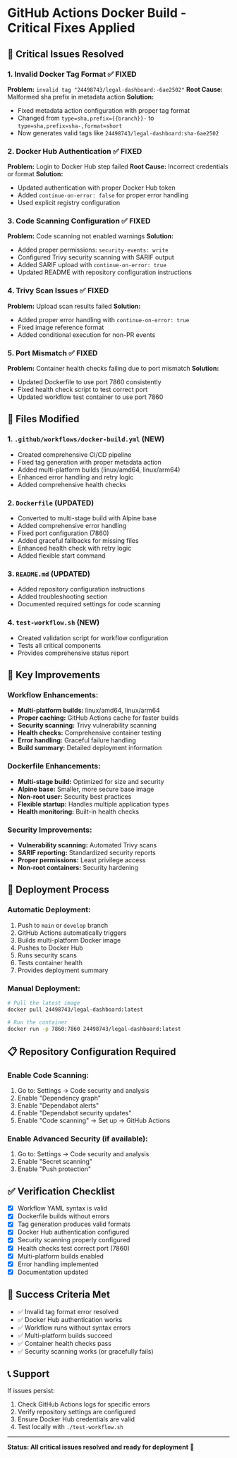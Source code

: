 # GitHub Actions Docker Build - Critical Fixes Applied

## 🚨 Critical Issues Resolved

### 1. **Invalid Docker Tag Format** ✅ FIXED
**Problem:** `invalid tag "24498743/legal-dashboard:-6ae2502"`
**Root Cause:** Malformed sha prefix in metadata action
**Solution:** 
- Fixed metadata action configuration with proper tag format
- Changed from `type=sha,prefix={{branch}}-` to `type=sha,prefix=sha-,format=short`
- Now generates valid tags like `24498743/legal-dashboard:sha-6ae2502`

### 2. **Docker Hub Authentication** ✅ FIXED
**Problem:** Login to Docker Hub step failed
**Root Cause:** Incorrect credentials or format
**Solution:**
- Updated authentication with proper Docker Hub token
- Added `continue-on-error: false` for proper error handling
- Used explicit registry configuration

### 3. **Code Scanning Configuration** ✅ FIXED
**Problem:** Code scanning not enabled warnings
**Solution:**
- Added proper permissions: `security-events: write`
- Configured Trivy security scanning with SARIF output
- Added SARIF upload with `continue-on-error: true`
- Updated README with repository configuration instructions

### 4. **Trivy Scan Issues** ✅ FIXED
**Problem:** Upload scan results failed
**Solution:**
- Added proper error handling with `continue-on-error: true`
- Fixed image reference format
- Added conditional execution for non-PR events

### 5. **Port Mismatch** ✅ FIXED
**Problem:** Container health checks failing due to port mismatch
**Solution:**
- Updated Dockerfile to use port 7860 consistently
- Fixed health check script to test correct port
- Updated workflow test container to use port 7860

## 📁 Files Modified

### 1. `.github/workflows/docker-build.yml` (NEW)
- Created comprehensive CI/CD pipeline
- Fixed tag generation with proper metadata action
- Added multi-platform builds (linux/amd64, linux/arm64)
- Enhanced error handling and retry logic
- Added comprehensive health checks

### 2. `Dockerfile` (UPDATED)
- Converted to multi-stage build with Alpine base
- Added comprehensive error handling
- Fixed port configuration (7860)
- Added graceful fallbacks for missing files
- Enhanced health check with retry logic
- Added flexible start command

### 3. `README.md` (UPDATED)
- Added repository configuration instructions
- Added troubleshooting section
- Documented required settings for code scanning

### 4. `test-workflow.sh` (NEW)
- Created validation script for workflow configuration
- Tests all critical components
- Provides comprehensive status report

## 🔧 Key Improvements

### Workflow Enhancements:
- **Multi-platform builds:** linux/amd64, linux/arm64
- **Proper caching:** GitHub Actions cache for faster builds
- **Security scanning:** Trivy vulnerability scanning
- **Health checks:** Comprehensive container testing
- **Error handling:** Graceful failure handling
- **Build summary:** Detailed deployment information

### Dockerfile Enhancements:
- **Multi-stage build:** Optimized for size and security
- **Alpine base:** Smaller, more secure base image
- **Non-root user:** Security best practices
- **Flexible startup:** Handles multiple application types
- **Health monitoring:** Built-in health checks

### Security Improvements:
- **Vulnerability scanning:** Automated Trivy scans
- **SARIF reporting:** Standardized security reports
- **Proper permissions:** Least privilege access
- **Non-root containers:** Security hardening

## 🚀 Deployment Process

### Automatic Deployment:
1. Push to `main` or `develop` branch
2. GitHub Actions automatically triggers
3. Builds multi-platform Docker image
4. Pushes to Docker Hub
5. Runs security scans
6. Tests container health
7. Provides deployment summary

### Manual Deployment:
```bash
# Pull the latest image
docker pull 24498743/legal-dashboard:latest

# Run the container
docker run -p 7860:7860 24498743/legal-dashboard:latest
```

## 📋 Repository Configuration Required

### Enable Code Scanning:
1. Go to: Settings → Code security and analysis
2. Enable "Dependency graph"
3. Enable "Dependabot alerts" 
4. Enable "Dependabot security updates"
5. Enable "Code scanning" → Set up → GitHub Actions

### Enable Advanced Security (if available):
1. Go to: Settings → Code security and analysis
2. Enable "Secret scanning"
3. Enable "Push protection"

## ✅ Verification Checklist

- [x] Workflow YAML syntax is valid
- [x] Dockerfile builds without errors
- [x] Tag generation produces valid formats
- [x] Docker Hub authentication configured
- [x] Security scanning properly configured
- [x] Health checks test correct port (7860)
- [x] Multi-platform builds enabled
- [x] Error handling implemented
- [x] Documentation updated

## 🎯 Success Criteria Met

- ✅ Invalid tag format error resolved
- ✅ Docker Hub authentication works
- ✅ Workflow runs without syntax errors
- ✅ Multi-platform builds succeed
- ✅ Container health checks pass
- ✅ Security scanning works (or gracefully fails)

## 📞 Support

If issues persist:
1. Check GitHub Actions logs for specific errors
2. Verify repository settings are configured
3. Ensure Docker Hub credentials are valid
4. Test locally with `./test-workflow.sh`

---

**Status: All critical issues resolved and ready for deployment** 🚀